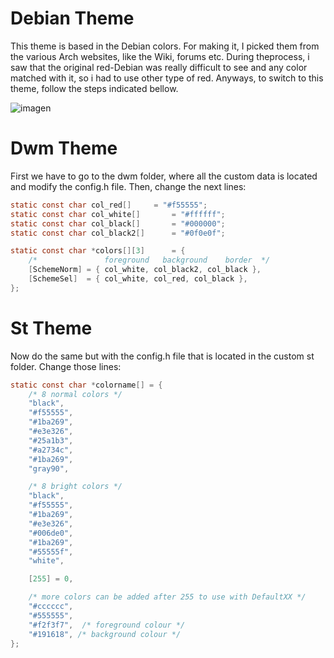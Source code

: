 # Debian Theme
This theme is based in the Debian colors. For making it, I picked them from the various Arch websites, like the Wiki, forums etc. During theprocess,
i saw that the original red-Debian was really difficult to see and any color matched with it, so i had to use other type of red. Anyways, to switch 
to this theme, follow the steps indicated bellow. 

![imagen](https://user-images.githubusercontent.com/91225771/177655572-4fe69d51-b6a9-45da-83f6-d30258f78718.png)

# Dwm Theme 
First we have to go to the dwm folder, where all the custom data is located and modify the config.h file. Then, change the next lines:

```C
static const char col_red[]	    = "#f55555";
static const char col_white[]       = "#ffffff";
static const char col_black[]	    = "#000000";
static const char col_black2[]	    = "#0f0e0f";

static const char *colors[][3]      = {
	/*               foreground   background    border  */
	[SchemeNorm] = { col_white, col_black2, col_black },
	[SchemeSel]  = { col_white, col_red, col_black },
};
```

# St Theme
Now do the same but with the config.h file that is located in the custom st folder. Change those lines:
```C
static const char *colorname[] = {
	/* 8 normal colors */
	"black",
	"#f55555",
	"#1ba269",
	"#e3e326",
	"#25a1b3",
	"#a2734c",
	"#1ba269",
	"gray90",

	/* 8 bright colors */
	"black",
	"#f55555",
	"#1ba269",
	"#e3e326",
	"#006de0",
	"#1ba269",
	"#55555f",
	"white",

	[255] = 0,

	/* more colors can be added after 255 to use with DefaultXX */
	"#cccccc",
	"#555555",
	"#f2f3f7",  /* foreground colour */
	"#191618", /* background colour */
};
```

